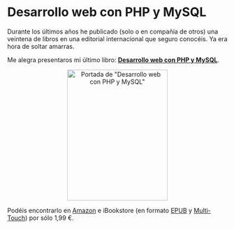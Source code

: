 # Desarrollo web con PHP y MySQL

Durante los últimos años he publicado (solo o en compañía de otros) una veintena de libros en una editorial internacional que seguro conocéis. Ya era hora de soltar amarras.

Me alegra presentaros mi último libro: <a title="Desarrollo web con PHP y MySQL" href="http://enreas.com/blog/2012/10/22/desarrollo-web-con-php-y-mysql/"><strong>Desarrollo web con PHP y MySQL</strong></a>.
<p style="text-align: center;"><a href="http://enreas.wordpress.com/wp-content/uploads/2012/10/portada-desarrollo-web.jpg"><img class="aligncenter  wp-image-2330" src="http://enreas.files.wordpress.com/2012/09/portada-desarrollo-web.jpg?w=230" alt="Portada de &quot;Desarrollo web con PHP y MySQL&quot;" width="230" height="300" /></a></p>
Podéis encontrarlo en <a title="Por si tienes un Kindle" href="http://www.amazon.es/dp/B008IK75ZC/">Amazon</a> e iBookstore (en formato <a title="Para tu iPhone o tu iPad" href="http://itunes.apple.com/es/book/desarrollo-web-con-php-y-mysql/id547080807?mt=11">EPUB</a> y <a title="En mi opinión, la mejor versión de todas, pero sólo si tienes iPad" href="http://itunes.apple.com/es/book/desarrollo-web-con-php-y-mysql/id541003603?mt=11">Multi-Touch</a>) por sólo 1,99 €.
